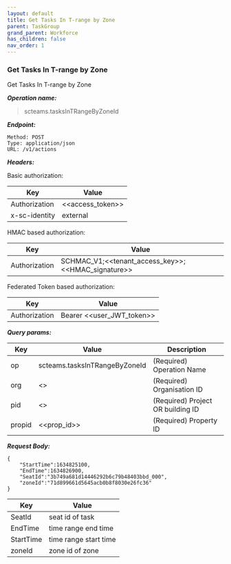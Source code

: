 ```yaml
---
layout: default
title: Get Tasks In T-range by Zone
parent: TaskGroup
grand_parent: Workforce
has_children: false
nav_order: 1
---
```



### Get Tasks In T-range by Zone

Get Tasks In T-range by Zone

***Operation name:***

> scteams.tasksInTRangeByZoneId

***Endpoint:***

```
Method: POST
Type: application/json
URL: /v1/actions
```

***Headers:***

Basic authorization:

|Key|Value|
|---|---|
|Authorization|<<access_token>>|
|x-sc-identity|external|

HMAC based authorization:

|Key|Value|
|---|---|
|Authorization|SCHMAC_V1;<<tenant_access_key>>;<<HMAC_signature>>|

Federated Token based authorization:

|Key|Value|
|---|---|
|Authorization|Bearer <<user_JWT_token>>|

***Query params:***

| Key | Value | Description |
| --- | ------|-------------|
| op | scteams.tasksInTRangeByZoneId | (Required) Operation Name |
| org | <<org>> | (Required) Organisation ID |
| pid | <<pid>> | (Required) Project OR building ID |
| propid | <<prop_id>> | (Required) Property ID |


***Request Body:***

```
{
    "StartTime":1634825100,
    "EndTime":1634826900,
    "SeatId":"3b749a681d14446292b6c79b48403bbd_000",
    "zoneId":"71d899661d5645acb0b8f8030e26fc36"
}
```

|Key|Value|
|---|---|
|SeatId|seat id of task|
|EndTime|time range end time|
|StartTime|time range start time|
|zoneId|zone id of zone|